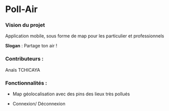 # Poll-Air

### Vision du projet

Application mobile, sous forme de map pour les particulier et professionnels
 
**Slogan** : Partage ton air !  

### Contributeurs :
Anaïs TCHICAYA

### Fonctionnalités :  

- Map géolocalisation avec des pins des lieux très pollués

- Connexion/ Déconnexion 